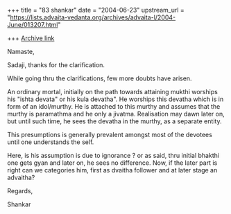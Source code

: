 +++
title = "83 shankar"
date = "2004-06-23"
upstream_url = "https://lists.advaita-vedanta.org/archives/advaita-l/2004-June/013207.html"

+++
[Archive link](https://lists.advaita-vedanta.org/archives/advaita-l/2004-June/013207.html)

Namaste,

Sadaji, thanks for the clarification.

While going thru the clarifications, few more doubts have arisen.  

An ordinary mortal, initially on the path towards attaining mukthi worships his
"ishta devata" or his kula devatha". He worships this devatha which is in form
of an idol/murthy. He is attached to this murthy and assumes that the murthy
 is paramathma and he only a jivatma. Realisation may dawn later on, but until
such time, he sees the devatha in the murthy, as a separate entity.

This presumptions is generally prevalent amongst most of the devotees until
one understands the self.

Here, is his assumption is due to ignorance ? or as said, thru initial bhakthi
one gets gyan and  later on, he sees no difference. Now, if the later part is right
can we categories him, first as dvaitha follower and at later stage an advaitha?

Regards,

Shankar






